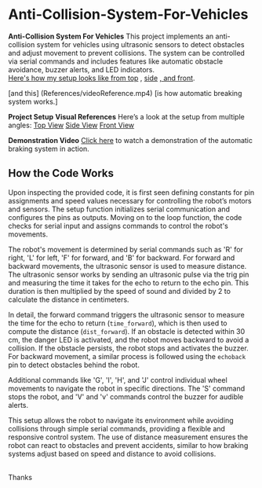 # Anti-Collision-System-For-Vehicles
**Anti-Collision System For Vehicles**  This project implements an anti-collision system for vehicles using ultrasonic sensors to detect obstacles and adjust movement to prevent collisions. The system can be controlled via serial commands and includes features like automatic obstacle avoidance, buzzer alerts, and LED indicators.<br>
[Here's how my setup looks like from top](References/topView.jpg) , [side](References/sideView.jpg) [, and front](References/frontView.jpg).

[and this] (References/videoReference.mp4) [is how automatic breaking system works.]


**Project Setup**
**Visual References**
Here’s a look at the setup from multiple angles:
[Top View](References/topView.jpg)
[Side View](References/sideView.jpg)
[Front View](References/frontView.jpg)

**Demonstration Video**
[Click here](References/videoReference.mp4) to watch a demonstration of the automatic braking system in action.


## How the Code Works
Upon inspecting the provided code, it is first seen defining constants for pin assignments and speed values necessary for controlling the robot’s motors and sensors. The setup function initializes serial communication and configures the pins as outputs. Moving on to the loop function, the code checks for serial input and assigns commands to control the robot's movements.

The robot's movement is determined by serial commands such as 'R' for right, 'L' for left, 'F' for forward, and 'B' for backward. For forward and backward movements, the ultrasonic sensor is used to measure distance. The ultrasonic sensor works by sending an ultrasonic pulse via the trig pin and measuring the time it takes for the echo to return to the echo pin. This duration is then multiplied by the speed of sound and divided by 2 to calculate the distance in centimeters.

In detail, the forward command triggers the ultrasonic sensor to measure the time for the echo to return (`time_forward`), which is then used to compute the distance (`dist_forward`). If an obstacle is detected within 30 cm, the danger LED is activated, and the robot moves backward to avoid a collision. If the obstacle persists, the robot stops and activates the buzzer. For backward movement, a similar process is followed using the `echoback` pin to detect obstacles behind the robot.

Additional commands like 'G', 'I', 'H', and 'J' control individual wheel movements to navigate the robot in specific directions. The 'S' command stops the robot, and 'V' and 'v' commands control the buzzer for audible alerts.

This setup allows the robot to navigate its environment while avoiding collisions through simple serial commands, providing a flexible and responsive control system. The use of distance measurement ensures the robot can react to obstacles and prevent accidents, similar to how braking systems adjust based on speed and distance to avoid collisions.

<br>Thanks 
